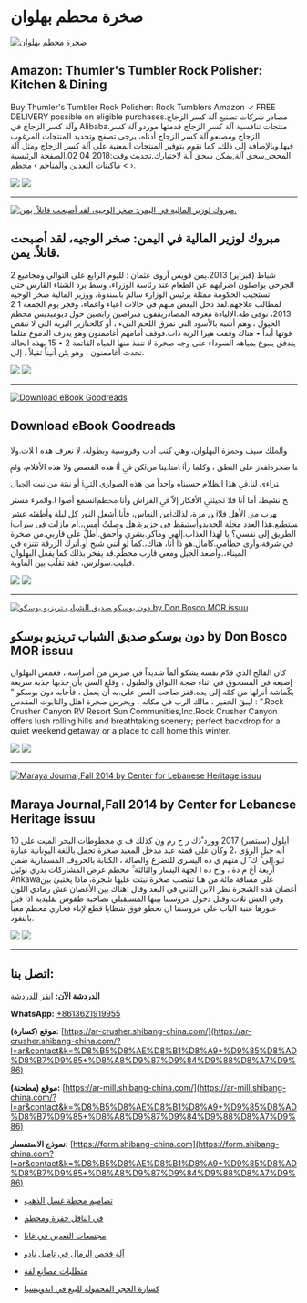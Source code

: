 # صخرة محطم بهلوان

<a href="https://swt.shibang-china.com/?l=ar&img&k=%D8%B5%D8%AE%D8%B1%D8%A9+%D9%85%D8%AD%D8%B7%D9%85+%D8%A8%D9%87%D9%84%D9%88%D8%A7%D9%86" target="_blank">![صخرة محطم بهلوان](http://static.shibang-china.com/all-800x300/125.jpg)</a>

## Amazon: Thumler&#39;s Tumbler Rock Polisher: Kitchen &amp; Dining
Buy Thumler&#39;s Tumbler Rock Polisher: Rock Tumblers Amazon ✓ FREE DELIVERY possible on eligible purchases.مصادر شركات تصنيع آلة كسر الزجاج وآلة كسر الزجاج في Alibaba.منتجات تنافسية آلة كسر الزجاج قدمتها موردو آلة كسر الزجاج ومصنعو آلة كسر الزجاج أدناه، يرجى تصفح وتحديد المنتجات المرغوب فيها.وبالإضافة إلى ذلك، كما نقوم بتوفير المنتجات المعنية على آلة كسر الزجاج ومثل آلة المحجر,سحق آلة,يمكن سحق آلة لاختيارك.تحديث وقت:2018 04 02.الصفحة الرئيسية &gt; ماكينات التعدين والمناجم › محطم ›.


<a href="https://whatsapp.shibangsoft.com/WhatsApp.php" target="_blank" title="WhatsApp">![](http://static.shibang-china.com/icon/whatsapp.png)</a> <a href="https://swt.shibang-china.com/?l=ar&icon&k=%D8%B5%D8%AE%D8%B1%D8%A9+%D9%85%D8%AD%D8%B7%D9%85+%D8%A8%D9%87%D9%84%D9%88%D8%A7%D9%86" target="_blank">![](http://static.shibang-china.com/icon/chat-ar.png)</a>

---

<a href="https://swt.shibang-china.com/?l=ar&img&k=%D8%B5%D8%AE%D8%B1%D8%A9+%D9%85%D8%AD%D8%B7%D9%85+%D8%A8%D9%87%D9%84%D9%88%D8%A7%D9%86" target="_blank">![مبروك لوزير المالية في اليمن: صخر الوجيه، لقد أصبحت قاتلاً. يمن.](http://static.shibang-china.com/all-800x300/158.jpg)</a>

## مبروك لوزير المالية في اليمن: صخر الوجيه، لقد أصبحت قاتلاً. يمن.
2 شباط (فبراير) 2013.يمن فويس أروى عثمان : لليوم الرابع على التوالي ومجاميع الجرحى يواصلون اضرابهم عن الطعام عند رئاسة الوزراء، وسط برد الشتاء القارس حتى تستجيب الحكومة ممثلة برئيس الوزارء سالم باسندوة، ووزير المالية صخر الوجيه لمطالب علاجهم.لقد دخل البعض منهم في حالات اعياء واغماء، وفجر يوم الجمعة 1 2 2013، توفى طه.الإلياذة معرفة المصادريقفون متراصين رابضين حول ديوميديس محطم الخيول ، وهم أشبه بالأسود التي تمزق اللحم النيء ، أو كالخنازير البرية التي لا تنقص قوتها أبداً • هناك وقفت هيرا الربة ذات.فوقف أمامهم أغاممنون وهو يذرف الدموع مثلما يتدفق ينبوع بمياهه السوداء على وجه صخرة لا تنفذ منها المياه القاتمة 2 • 15 بهذه الحالة تحدث أغاممنون ، وهو يئن أنيناً ثقيلاً ، إلى.


<a href="https://whatsapp.shibangsoft.com/WhatsApp.php" target="_blank" title="WhatsApp">![](http://static.shibang-china.com/icon/whatsapp.png)</a> <a href="https://swt.shibang-china.com/?l=ar&icon&k=%D8%B5%D8%AE%D8%B1%D8%A9+%D9%85%D8%AD%D8%B7%D9%85+%D8%A8%D9%87%D9%84%D9%88%D8%A7%D9%86" target="_blank">![](http://static.shibang-china.com/icon/chat-ar.png)</a>

---

<a href="https://swt.shibang-china.com/?l=ar&img&k=%D8%B5%D8%AE%D8%B1%D8%A9+%D9%85%D8%AD%D8%B7%D9%85+%D8%A8%D9%87%D9%84%D9%88%D8%A7%D9%86" target="_blank">![Download eBook Goodreads](http://static.shibang-china.com/all-800x300/536.jpg)</a>

## Download eBook Goodreads
واﳌﻠﻚ ﺳﻴﻒ وﲪﺰة اﻟﺒﻬﻠﻮان، وﻫﻲ ﮐﺘﺐ أدب وﻓﺮوﺳﻴﺔ وﺑﻄﻮﻟﺔ، ﻻ ﻧﻌﺮف ﻫﺬه ا ﻼت.وﻻ ﻫﺬه اﻟﻘﺼﺺ وﻻ ﻫﺬه اﻷﻓﻼم، وﱂ iﮑﻦ ﰲ أiﺎﻣﻨﺎ.ﻴﻨﺎ ﻣﻦ iﻘﺪر ﻋﻠﻰ اﻟﻨﻄﻖ ، وﮐﻠﻤﺎ رأiﻨﺎ ﺻﺨﺮة أو ﻧﺒﺘﺔ ﻣﻦ ﻧﺒﺖ اﳉﺒﺎل iﺘﺮاءى ﻟﻨﺎ.ﰲ ﻫﺬا اﻟﻈﻼم ﺣﺴﺒﻨﺎه واﺣﺪاً ﻣﻦ ﻫﺬه اﻟﻀﻮاري اﻟﱵ ﻧﺴﻤﻊ أﺻﻮا ﺎ.واﳌﺮء ﻣﺴﺘﺮiﺢ ﻧﺸﻴﻂ، أﻣﺎ أﻧﺎ ﻓﻼ ﲡﻴﺌﲏ اﻷﻓﮑﺎر إﻻّ ﰲ اﻟﻔﺮاش وأﻧﺎ ﳏﻄﻢ ﻣﻦ اﻟﻨﻌﺎس، ﻓﺄﻧﺎ.أﺷﻌﻞ اﻟﻨﻮر ﮐﻞ ﻟﻴﻠﺔ وأﻃﻔﺌﻪ ﻋﺸﺮiﻦ ﻣﺮة، ﻟﺬﻟﻚ iﻬﺮب ﻣﲏ اﻷﻫﻞ ﻓﻼ iﺴﺘﻄﻴﻊ.هذا العدد مجلة الجديدوأستيقظ في جزيرة.هل وصلتُ أمس،.أم مازلت في سراب الطريق إلى نفسي؟ يا لهذا العذاب.إلهي وماكر.بشري وأحمق.أطلّ على قاربي.من صخرة في شرفة.وأرى حطامي.كامال.هو ذا أنا، هناك،.كما لو أنني شبح أو.أترك الزرقة تتنزه في الميناء،.وأصعد الجبل ومعي قارب محطّم.قد يفخر بذلك كما يفعل البهلوان فيليب.سولرس، فقد تقلّب بين الماوية.


<a href="https://whatsapp.shibangsoft.com/WhatsApp.php" target="_blank" title="WhatsApp">![](http://static.shibang-china.com/icon/whatsapp.png)</a> <a href="https://swt.shibang-china.com/?l=ar&icon&k=%D8%B5%D8%AE%D8%B1%D8%A9+%D9%85%D8%AD%D8%B7%D9%85+%D8%A8%D9%87%D9%84%D9%88%D8%A7%D9%86" target="_blank">![](http://static.shibang-china.com/icon/chat-ar.png)</a>

---

<a href="https://swt.shibang-china.com/?l=ar&img&k=%D8%B5%D8%AE%D8%B1%D8%A9+%D9%85%D8%AD%D8%B7%D9%85+%D8%A8%D9%87%D9%84%D9%88%D8%A7%D9%86" target="_blank">![دون بوسكو صديق الشباب تريزيو بوسكو by Don Bosco MOR issuu](http://static.shibang-china.com/all-800x300/319.jpg)</a>

## دون بوسكو صديق الشباب تريزيو بوسكو by Don Bosco MOR issuu
كان الفالح الذي قدّم نفسه يشكو ألماً شديداً في ضرس من أضراسه ، فغمس البهلوان إصبعه في المسحوق في اثناء ضجة االبواق والطبول ، وقلع السن بأن جذبها جذبة سريعة بكّماشة أنزلها من كمّه إلى يده.قفز صاحب السن على.به أن يعمل ، فأجابه دون بوسكو &quot; : ليبقَ الخفير ، مالك الرب في مكانه ، ويحرس صخرة اهلل والتابوت المقدس &quot;.Rock Crusher Canyon RV Resort Sun Communities,Inc.Rock Crusher Canyon offers lush rolling hills and breathtaking scenery; perfect backdrop for a quiet weekend getaway or a place to call home this winter.


<a href="https://whatsapp.shibangsoft.com/WhatsApp.php" target="_blank" title="WhatsApp">![](http://static.shibang-china.com/icon/whatsapp.png)</a> <a href="https://swt.shibang-china.com/?l=ar&icon&k=%D8%B5%D8%AE%D8%B1%D8%A9+%D9%85%D8%AD%D8%B7%D9%85+%D8%A8%D9%87%D9%84%D9%88%D8%A7%D9%86" target="_blank">![](http://static.shibang-china.com/icon/chat-ar.png)</a>

---

<a href="https://swt.shibang-china.com/?l=ar&img&k=%D8%B5%D8%AE%D8%B1%D8%A9+%D9%85%D8%AD%D8%B7%D9%85+%D8%A8%D9%87%D9%84%D9%88%D8%A7%D9%86" target="_blank">![Maraya Journal,Fall 2014 by Center for Lebanese Heritage issuu](http://static.shibang-china.com/all-800x300/456.jpg)</a>

## Maraya Journal,Fall 2014 by Center for Lebanese Heritage issuu
10 أيلول (سبتمبر) 2017.وورد ْذك ر ح رم ون كذلك ف ي مخطوطات البحر الميت على أنه جبل الرؤى ،2 وكان على قمته عند مدخل المعبد صخرة تحمل باللغة اليونانية عبارة ثيو.إلى َّ ك ّ ل منهم ي ده اليسرى للتضرع والصالة ، الكتابة بالحروف المسمارية ضمن أربعة أع م دة ، واح ده ا لجهة اليسار والثالثة َّ محطم.عرض المشاركات بدري نوئيل Ankawaعلى مسافة مائة من هنا تنتصب صخرة نبتت عليها شجرة، ماذا يختبئ بين أغصان هذه الشجرة نظر الابن الثاني في البعد وقال :هناك بين الأغصان عش رمادي اللون وفي العش ثلاث.وقبل دخول عروستنا بيتها المستقبلي تصاحبه طقوس تقليدية اذا قبل عبورها عتبة الباب على عروستنا ان تخطو فوق شظايا قطع لإناء فخاري محطم معبأ بالنقود.


<a href="https://whatsapp.shibangsoft.com/WhatsApp.php" target="_blank" title="WhatsApp">![](http://static.shibang-china.com/icon/whatsapp.png)</a> <a href="https://swt.shibang-china.com/?l=ar&icon&k=%D8%B5%D8%AE%D8%B1%D8%A9+%D9%85%D8%AD%D8%B7%D9%85+%D8%A8%D9%87%D9%84%D9%88%D8%A7%D9%86" target="_blank">![](http://static.shibang-china.com/icon/chat-ar.png)</a>

---
## اتصل بنا:

**الدردشة الآن:** [انقر للدردشة](https://swt.shibang-china.com?l=ar&contact&k=%D8%B5%D8%AE%D8%B1%D8%A9+%D9%85%D8%AD%D8%B7%D9%85+%D8%A8%D9%87%D9%84%D9%88%D8%A7%D9%86)

**WhatsApp:**  [+8613621919955](https://whatsapp.shibangsoft.com/WhatsApp.php)

**موقع (كسارة):** [https://ar-crusher.shibang-china.com/](https://ar-crusher.shibang-china.com/?l=ar&contact&k=%D8%B5%D8%AE%D8%B1%D8%A9+%D9%85%D8%AD%D8%B7%D9%85+%D8%A8%D9%87%D9%84%D9%88%D8%A7%D9%86)

**موقع (مطحنة):** [https://ar-mill.shibang-china.com/](https://ar-mill.shibang-china.com/?l=ar&contact&k=%D8%B5%D8%AE%D8%B1%D8%A9+%D9%85%D8%AD%D8%B7%D9%85+%D8%A8%D9%87%D9%84%D9%88%D8%A7%D9%86)

**نموذج الاستفسار:** [https://form.shibang-china.com](https://form.shibang-china.com?l=ar&contact&k=%D8%B5%D8%AE%D8%B1%D8%A9+%D9%85%D8%AD%D8%B7%D9%85+%D8%A8%D9%87%D9%84%D9%88%D8%A7%D9%86)

* [تصاميم محطة غسل الذهب](../30/%D8%AA%D8%B5%D8%A7%D9%85%D9%8A%D9%85%20%D9%85%D8%AD%D8%B7%D8%A9%20%D8%BA%D8%B3%D9%84%20%D8%A7%D9%84%D8%B0%D9%87%D8%A8.md)

* [في الناقل حفرة ومحطم](../27/%D9%81%D9%8A%20%D8%A7%D9%84%D9%86%D8%A7%D9%82%D9%84%20%D8%AD%D9%81%D8%B1%D8%A9%20%D9%88%D9%85%D8%AD%D8%B7%D9%85.md)

* [مجتمعات التعدين في غانا](../29/%D9%85%D8%AC%D8%AA%D9%85%D8%B9%D8%A7%D8%AA%20%D8%A7%D9%84%D8%AA%D8%B9%D8%AF%D9%8A%D9%86%20%D9%81%D9%8A%20%D8%BA%D8%A7%D9%86%D8%A7.md)

* [آلة فحص الرمال في تاميل نادو](../30/%D8%A2%D9%84%D8%A9%20%D9%81%D8%AD%D8%B5%20%D8%A7%D9%84%D8%B1%D9%85%D8%A7%D9%84%20%D9%81%D9%8A%20%D8%AA%D8%A7%D9%85%D9%8A%D9%84%20%D9%86%D8%A7%D8%AF%D9%88.md)

* [متطلبات مصانع لفة](../30/%D9%85%D8%AA%D8%B7%D9%84%D8%A8%D8%A7%D8%AA%20%D9%85%D8%B5%D8%A7%D9%86%D8%B9%20%D9%84%D9%81%D8%A9.md)

* [كسارة الحجر المحمولة للبيع في اندونيسيا](../29/%D9%83%D8%B3%D8%A7%D8%B1%D8%A9%20%D8%A7%D9%84%D8%AD%D8%AC%D8%B1%20%D8%A7%D9%84%D9%85%D8%AD%D9%85%D9%88%D9%84%D8%A9%20%D9%84%D9%84%D8%A8%D9%8A%D8%B9%20%D9%81%D9%8A%20%D8%A7%D9%86%D8%AF%D9%88%D9%86%D9%8A%D8%B3%D9%8A%D8%A7.md)